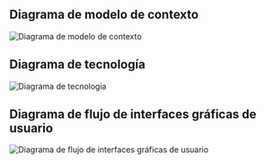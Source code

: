 ## Diagrama de modelo de contexto

![Diagrama de modelo de contexto](https://github.com/MISW-4201-ProcesosDesarrolloAgil/MISW4201-202411-Backend-Grupo23/assets/142275813/29701c53-0e84-48b8-aa7a-ff7e09606991)

## Diagrama de tecnología

![Diagrama de tecnologia](https://github.com/MISW-4201-ProcesosDesarrolloAgil/MISW4201-202411-Backend-Grupo23/assets/142275813/e6e79994-44ce-48ee-a562-8f0c5e06b48a)

## Diagrama de flujo de interfaces gráficas de usuario

![Diagrama de flujo de interfaces gráficas de usuario](https://github.com/MISW-4201-ProcesosDesarrolloAgil/MISW4201-202411-Backend-Grupo23/assets/142275813/b8f988e1-5704-4be5-9c84-00ae9b2b6964)
